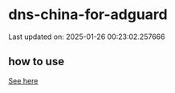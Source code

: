 # dns-china-for-adguard

Last updated on: 2025-01-26 00:23:02.257666

## how to use

[See here](https://github.com/AdguardTeam/AdGuardHome/wiki/Configuration#upstreams-from-file)